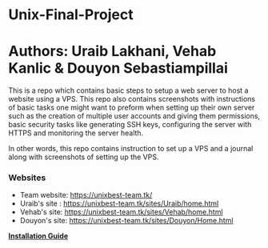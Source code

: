 # Unix-Final-Project

# Authors: Uraib Lakhani, Vehab Kanlic & Douyon Sebastiampillai


This is a repo which contains basic steps to setup a web server to host a website using a VPS. 
This repo also contains screenshots with instructions of basic tasks one might want to preform when setting
up their own server such as the creation of multiple user accounts and giving them permissions, 
basic security tasks like generating SSH keys, configuring the server with HTTPS and monitoring the server health.


In other words, this repo contains instruction to set up a VPS and a journal along with screenshots of setting up the VPS.


### Websites
- Team website: https://unixbest-team.tk/
- Uraib's site : https://unixbest-team.tk/sites/Uraib/home.html
- Vehab's site: https://unixbest-team.tk/sites/Vehab/home.html
- Douyon's site: https://unixbest-team.tk/sites/Douyon/Home.html


<div>
  <b><a href="Install.md" target="_blank">Installation Guide</a>
</b>

  </div>


